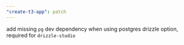 ```yaml
---
"create-t3-app": patch
---
```


add missing `pg` dev dependency when using postgres drizzle option, required for `drizzle-studio`
